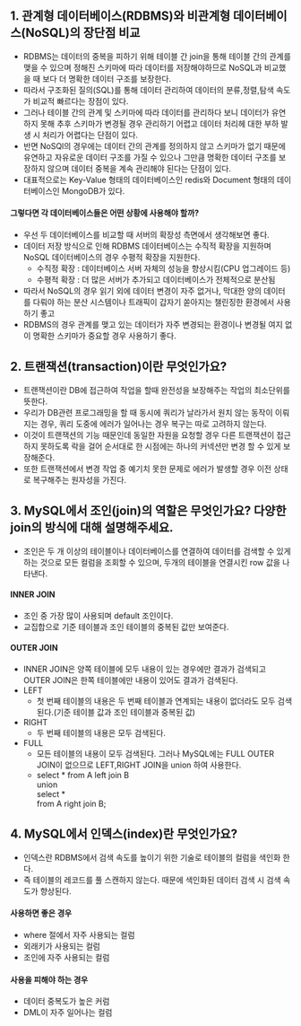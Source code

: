 ## 1. 관계형 데이터베이스(RDBMS)와 비관계형 데이터베이스(NoSQL)의 장단점 비교

- RDBMS는 데이터의 중복을 피하기 위해 테이블 간 join을 통해 테이블 간의 관계를 맺을 수 있으며 정해진 스키마에 따라 데이터를 저장해야하므로 NoSQL과 비교했을 때 보다 더 명확한 데이터 구조를 보장한다.
- 따라서 구조화된 질의(SQL)를 통해 데이터 관리하여 데이터의 분류,정렬,탐색 속도가 비교적 빠르다는 장점이 있다.  
- 그러나 테이블 간의 관계 및 스키마에 따라 데이터를 관리하다 보니 데이터가 유연하지 못해 추후 스키마가 변경될 경우 관리하기 어렵고 데이터 처리헤 대한 부하 발생 시 처리가 어렵다는 단점이 있다.
- 반면 NoSQl의 경우에는 데이터 간의 관계를 정의하지 않고 스키마가 없기 때문에 유연하고 자유로운 데이터 구조를 가질 수 있으나 그만큼 명확한 데이터 구조를 보장하지 않으며 데이터 중복을 계속 관리해야 된다는 단점이 있다. 
- 대표적으로는 Key-Value 형태의 데이터베이스인 redis와 Document 형태의 데이터베이스인 MongoDB가 있다.
#### 그렇다면 각 데이터베이스들은 어떤 상황에 사용해야 할까?
- 우선 두 데이터베이스를 비교할 때 서버의 확장성 측면에서 생각해보면 좋다.
- 데이터 저장 방식으로 인해 RDBMS 데이터베이스는 수직적 확장을 지원하며 NoSQL 데이터베이스의 경우 수평적 확장을 지원한다.
  - 수직정 확장 : 데이터베이스 서버 자체의 성능을 향상시킴(CPU 업그레이드 등)
  - 수평적 확장 : 더 많은 서버가 추가되고 데이터베이스가 전체적으로 분산됨
- 따라서 NoSQL의 경우 읽기 외에 데이터 변경이 자주 없거나, 막대한 양의 데이터를 다뤄야 하는 분산 시스템이나 트래픽이 갑자기 쏟아지는 챌린징한 환경에서 사용하기 좋고
- RDBMS의 경우 관계를 맺고 있는 데이터가 자주 변경되는 환경이나 변경될 여지 없이 명확한 스키마가 중요할 경우 사용하기 좋다.   
   
## 2. 트랜잭션(transaction)이란 무엇인가요?

- 트랜잭션이란 DB에 접근하여 작업을 할때 완전성을 보장해주는 작업의 최소단위를 뜻한다. 
- 우리가 DB관련 프로그래밍을 할 때 동시에 쿼리가 날라가서 원치 않는 동작이 이뤄지는 경우, 쿼리 도중에 에러가 일어나는 경우 복구는 따로 고려하지 않는다. 
- 이것이 트랜잭션의 기능 때문인데 동일한 자원을 요청할 경우 다른 트랜잭션이 접근하지 못하도록 락을 걸어 순서대로 한 시점에는 하나의 커넥션만 변경 할 수 있게 보장해준다. 
- 또한 트랜잭션에서 변경 작업 중 예기치 못한 문제로 에러가 발생할 경우 이전 상태로 복구해주는 원자성을 가진다.

## 3. MySQL에서 조인(join)의 역할은 무엇인가요? 다양한 join의 방식에 대해 설명해주세요.
- 조인은 두 개 이상의 테이블이나 데이터베이스를 연결하여 데이터를 검색할 수 있게 하는 것으로 모든 컬럼을 조회할 수 있으며, 두개의 테이블을 연결시킨 row 값을 나타낸다.

#### INNER JOIN
- 조인 중 가장 많이 사용되며 default 조인이다.
- 교집합으로 기준 테이블과 조인 테이블의 중복된 값만 보여준다.

#### OUTER JOIN
- INNER JOIN은 양쪽 테이블에 모두 내용이 있는 경우에만 결과가 검색되고 OUTER JOIN은 한쪽 테이블에만 내용이 있어도 결과가 검색된다.
- LEFT
  - 첫 번째 테이블의 내용은 두 번째 테이블과 연계되는 내용이 없더라도 모두 검색된다.(기준 테이블 값과 조인 테이블과 중복된 값)
- RIGHT
  - 두 번째 테이블의 내용은 모두 검색된다.
- FULL
  - 모든 테이블의 내용이 모두 검색된다. 그러나 MySQL에는 FULL OUTER JOIN이 없으므로 LEFT,RIGHT JOIN을 union 하여 사용한다.
  - select * from A left join B   
    union   
    select *   
    from A right join B;


## 4. MySQL에서 인덱스(index)란 무엇인가요?

- 인덱스란 RDBMS에서 검색 속도를 높이기 위한 기술로 테이블의 컬럼을 색인화 한다.
- 즉 테이블의 레코드를 풀 스캔하지 않는다. 때문에 색인화된 데이터 검색 시 검색 속도가 향상된다.   

#### 사용하면 좋은 경우
- where 절에서 자주 사용되는 컬럼
- 외래키가 사용되는 컬럼
- 조인에 자주 사용되는 컬럼

#### 사용을 피해야 하는 경우
- 데이터 중복도가 높은 커럼
- DML이 자주 일어나는 컬럼
